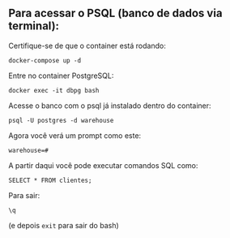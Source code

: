 ## Para acessar o PSQL (banco de dados via terminal):

Certifique-se de que o container está rodando:

```docker-compose up -d```

Entre no container PostgreSQL:

```docker exec -it dbpg bash```

Acesse o banco com o psql já instalado dentro do container:

```psql -U postgres -d warehouse```

Agora você verá um prompt como este:

```warehouse=#```

A partir daqui você pode executar comandos SQL como:

```SELECT * FROM clientes;```

Para sair:

```\q```

(e depois ```exit``` para sair do bash)
